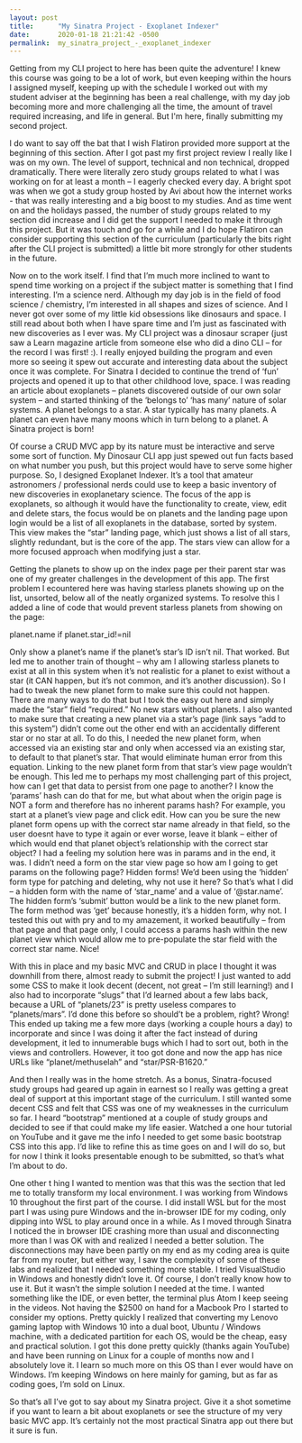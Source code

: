 ```yaml
---
layout: post
title:      "My Sinatra Project - Exoplanet Indexer"
date:       2020-01-18 21:21:42 -0500
permalink:  my_sinatra_project_-_exoplanet_indexer
---
```


Getting from my CLI project to here has been quite the adventure!  I knew this course was going to be a lot of work, but even keeping within the hours I assigned myself, keeping up with the schedule I worked out with my student adviser at the beginning has been a real challenge, with my day job becoming more and more challenging all the time, the amount of travel required increasing, and life in general.  But I'm here, finally submitting my second project.

I do want to say off the bat that I wish Flatiron provided more support at the beginning of this section.  After I got past my first project review I really like I was on my own.  The level of support, technical and non technical, dropped dramatically.  There were literally zero study groups related to what I was working on for at least a month – I eagerly checked every day.  A bright spot was when we got a study group hosted by Avi about how the internet works - that was really interesting and a big boost to my studies.  And as time went on and the holidays passed, the number of study groups related to my section did increase and I did get the support I needed to make it through this project.  But it was touch and go for a while and I do hope Flatiron can consider supporting this section of the curriculum (particularly the bits right after the CLI project is submitted) a little bit more strongly for other students in the future.

Now on to the work itself.  I find that I’m much more inclined to want to spend time working on a project if the subject matter is something that I find interesting.  I’m a science nerd.  Although my day job is in the field of food science / chemistry, I’m interested in all shapes and sizes of science.  And I never got over some of my little kid obsessions like dinosaurs and space.  I still read about both when I have spare time and I’m just as fascinated with new discoveries as I ever was.  My CLI project was a dinosaur scraper (just saw a Learn magazine article from someone else who did a dino CLI – for the record I was first! :).  I really enjoyed building the program and even more so seeing it spew out accurate and interesting data about the subject once it was complete.  For Sinatra I decided to continue the trend of ‘fun’ projects and opened it up to that other childhood love, space.  I was reading an article about exoplanets – planets discovered outside of our own solar system – and started thinking of the ‘belongs to’ ‘has many’ nature of solar systems.  A planet belongs to a star.  A star typically has many planets.  A planet can even have many moons which in turn belong to a planet.  A Sinatra project is born!

Of course a CRUD MVC app by its nature must be interactive and serve some sort of function.  My Dinosaur CLI app just spewed out fun facts based on what number you push, but this project would have to serve some higher purpose.  So, I designed Exoplanet Indexer.  It’s a tool that amateur astronomers / professional nerds could use to keep a basic inventory of new discoveries in exoplanetary science.  The focus of the app is exoplanets, so although it would have the functionality to create, view, edit and delete stars, the focus would be on planets and the landing page upon login would be a list of all exoplanets in the database, sorted by system.  This view makes the “star” landing page, which just shows a list of all stars, slightly redundant, but is the core of the app.  The stars view can allow for a more focused approach when modifying just a star.  

Getting the planets to show up on the index page per their parent star was one of my greater challenges in the development of this app.  The first problem I ecountered here was having starless planets showing up on the list, unsorted, below all of the neatly organized systems.  To resolve this I added a line of code that would prevent starless planets from showing on the page:

planet.name if planet.star_id!=nil

Only show a planet’s name if the planet’s star’s ID isn’t nil.  That worked.  But led me to another train of thought – why am I allowing starless planets to exist at all in this system when it’s not realistic for a planet to exist without a star (it CAN happen, but it’s not common, and it’s another discussion).  So I had to tweak the new planet form to make sure this could not happen.  There are many ways to do that but I took the easy out here and simply made the “star” field “required.”  No new stars without planets.  I also wanted to make sure that creating a new planet via a star’s page (link says “add to this system”) didn’t come out the other end with an accidentally different star or no star at all.  To do this,  I needed the new planet form, when accessed via an existing star and only when accessed via an existing star, to default to that planet’s star.  That would eliminate human error from this equation.  Linking to the new planet form from that star’s view page wouldn’t be enough.  This led me to perhaps my most challenging part of this project, how can I get that data to persist from one page to another?  I know the ‘params’ hash can do that for me, but what about when the origin page is NOT a form and therefore has no inherent params hash?  For example, you start at a planet’s view page and click edit.  How can you be sure the new planet form opens up with the correct star name already in that field, so the user doesnt have to type it again or ever worse, leave it blank – either of which would end that planet object’s relationship with the correct star object?  I had a feeling my solution here was in params and in the end, it was.  I didn’t need a form on the star view page so how am I going to get params on the following page?  Hidden forms!  We’d been using the ‘hidden’ form type for patching and deleting, why not use it here?  So that’s what I did – a hidden form with the name of ‘star_name’ and a value of ‘@star.name’.  The hidden form’s ‘submit’ button would be a link to the new planet form.  The form method was ‘get’ because honestly, it’s a hidden form, why not.  I tested this out with pry and to my amazement, it worked beautifully – from that page and that page only, I could access a params hash within the new planet view which would allow me to pre-populate the star field with the correct star name.  Nice!

With this in place and my basic MVC and CRUD in place I thought it was downhill from there, almost ready to submit the project!  I just wanted to add some CSS to make it look decent (decent, not great – I’m still learning!) and I also had to incorporate “slugs” that I’d learned about a few labs back, because a URL of “planets/23” is pretty useless compares to “planets/mars”.  I’d done this before so should’t be a problem, right?  Wrong!  This ended up taking me a few more days (working a couple hours a day) to incorporate and since I was doing it after the fact instead of during development, it led to innumerable bugs which I had to sort out, both in the views and controllers.  However, it too got done and now the app has nice URLs like “planet/methuselah” and “star/PSR-B1620.”  

And then I really was in the home stretch.  As a bonus, Sinatra-focused study groups had geared up again in earnest so I really was getting a great deal of support at this important stage of the curriculum.  I still wanted some decent CSS and felt that CSS was one of my weaknesses in the curriculum so far.  I heard “bootstrap” mentioned at a couple of study groups and decided to see if that could make my life easier.  Watched a one hour tutorial on YouTube and it gave me the info I needed to get some basic bootstrap CSS into this app.  I’d like to refine this as time goes on and I will do so, but for now I think it looks presentable enough to be submitted, so that’s what I’m about to do.

One other t hing I wanted to mention was that this was the section that led me to totally transform my local environment.  I was working from Windows 10 throughout the first part of the course.  I did install WSL but for the most part I was using pure Windows and the in-browser IDE for my coding, only dipping into WSL to play around once in a while.  As I moved through Sinatra I noticed the in browser IDE crashing more than usual and disconnecting more than I was OK with and realized I needed a better solution.  The disconnections may have been partly on my end as my coding area is quite far from my router, but either way, I saw the complexity of some of these labs and realized that I needed something more stable.  I tried VisualStudio in Windows and honestly didn’t love it.  Of course, I don’t really know how to use it.  But it wasn’t the simple solution I needed at the time.  I wanted something like the IDE, or even better, the terminal plus Atom I keep seeing in the videos.  Not having the $2500 on hand for a Macbook Pro I started to consider my options.  Pretty quickly I realized that converting my Lenovo gaming laptop with Windows 10 into a dual boot, Ubuntu / Windows machine, with a dedicated partition for each OS, would be the cheap, easy and practical solution.  I got this done pretty quickly (thanks again YouTube) and have been running on Linux for a couple of months now and I absolutely love it.  I learn so much more on this OS than I ever would have on Windows.  I’m keeping Windows on here mainly for gaming, but as far as coding goes, I’m sold on Linux.   

So that’s all I’ve got to say about my Sinatra project.  Give it a shot sometime if you want to learn a bit about exoplanets or see the structure of my very basic MVC app.  It’s certainly not the most practical Sinatra app out there but it sure is fun.  



